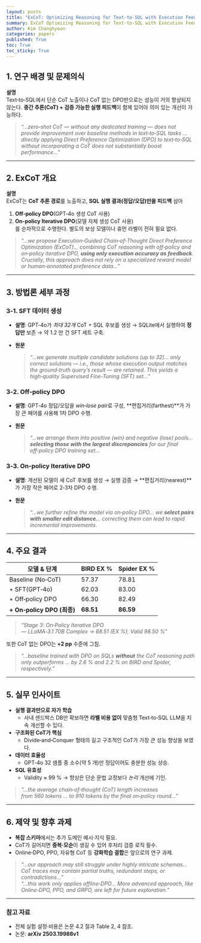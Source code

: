 ```yaml
---
layout: posts
title: "ExCoT: Optimizing Reasoning for Text-to-SQL with Execution Feedback 리뷰"
summary: ExCoT Optimizing Reasoning for Text-to-SQL with Execution Feedback 리뷰
author: Kim Changhyeon
categories: papers
published: True
toc: True
toc_sticky: True
---
```


## 1. 연구 배경 및 문제의식

**설명**  
Text‑to‑SQL에서 단순 CoT 노출이나 CoT 없는 DPO만으로는 성능이 거의 향상되지 않는다. **중간 추론(CoT) + 검증 가능한 실행 피드백**이 함께 있어야 의미 있는 개선이 가능하다.  

> *“…zero‑shot CoT — without any dedicated training — does not provide improvement over baseline methods in text‑to‑SQL tasks … directly applying Direct Preference Optimization (DPO) to text‑to‑SQL without incorporating a CoT does not substantially boost performance…”*  

---

## 2. ExCoT 개요

**설명**  
ExCoT는 **CoT 추론 경로**를 노출하고, **SQL 실행 결과(정답/오답)만을 피드백** 삼아  
1. **Off‑policy DPO**(GPT‑4o 생성 CoT 사용)  
2. **On‑policy Iterative DPO**(모델 자체 생성 CoT 사용)  
를 순차적으로 수행한다. 별도의 보상 모델이나 휴먼 라벨이 전혀 필요 없다.  

> *“…we propose Execution‑Guided Chain‑of‑Thought Direct Preference Optimization (ExCoT)… combining CoT reasoning with off‑policy and on‑policy iterative DPO, **using only execution accuracy as feedback**. Crucially, this approach does not rely on a specialized reward model or human‑annotated preference data…”*  

---

## 3. 방법론 세부 과정

### 3‑1. SFT 데이터 생성
- **설명**: GPT‑4o가 *최대 32개* CoT + SQL 후보를 생성 → SQLite에서 실행하여 **정답만** 보존 → 약 1.2 만 건 SFT 세트 구축.  
- **원문**

  > *“…we generate multiple candidate solutions (up to 32)… only correct solutions — i.e., those whose execution output matches the ground‑truth query’s result — are retained. This yields a high‑quality Supervised Fine‑Tuning (SFT) set…”*

### 3‑2. Off‑policy DPO
- **설명**: GPT‑4o 정답/오답을 *win‑lose pair*로 구성, **편집거리(farthest)**가 가장 큰 페어를 사용해 1차 DPO 수행.  
- **원문**

  > *“…we arrange them into positive (win) and negative (lose) pools… **selecting those with the largest discrepancies** for our final off‑policy DPO training set…*  

### 3‑3. On‑policy Iterative DPO
- **설명**: 개선된 모델이 새 CoT 후보를 생성 → 실행 검증 → **편집거리(nearest)**가 가장 작은 페어로 2‑3차 DPO 수행.  
- **원문**

  > *“…we further refine the model via on‑policy DPO… we **select pairs with smaller edit distance**… correcting them can lead to rapid incremental improvements.*  

---

## 4. 주요 결과

| 모델 & 단계 | BIRD EX % | Spider EX % |
|-------------|-----------|-------------|
| Baseline (No‑CoT) | 57.37 | 78.81 |
| + SFT(GPT‑4o) | 62.03 | 83.00 |
| + Off‑policy DPO | 66.30 | 82.49 |
| **+ On‑policy DPO (최종)** | **68.51** | **86.59** |

> *“Stage 3: On‑Policy Iterative DPO — LLaMA‑3.1 70B Complex → 68.51 (EX %), Valid 98.50 %”*  

또한 CoT 없는 DPO는 **+2 pp** 수준에 그침.  

> *“…baseline trained with DPO on SQLs **without** the CoT reasoning path only outperforms … by 2.6 % and 2.2 % on BIRD and Spider, respectively.”*  

---

## 5. 실무 인사이트

- **실행 결과만으로 자가 학습**  
  - 사내 샌드박스 DB만 확보하면 **라벨 비용 없이** 맞춤형 Text‑to‑SQL LLM을 지속 개선할 수 있다.  
- **구조화된 CoT가 핵심**  
  - Divide‑and‑Conquer 형태의 길고 구조적인 CoT가 가장 큰 성능 향상을 보였다.  
- **데이터 효율성**  
  - GPT‑4o 32 샘플 중 소수(약 5 개)만 정답이어도 충분한 성능 상승.  
- **SQL 유효성**  
  - Validity ≈ 99 % → 향상은 단순 문법 교정보다 *논리* 개선에 기인.  

> *“…the average chain‑of‑thought (CoT) length increases from 560 tokens … to 910 tokens by the final on‑policy round…”*  

---

## 6. 제약 및 향후 과제

- **복잡 스키마**에서는 추가 도메인 예시·지식 필요.  
- CoT가 길어지면 **중복·모순**이 생길 수 있어 후처리 검증 로직 필수.  
- Online‑DPO, PPO, 자유형 CoT 등 **강화학습 결합**은 앞으로의 연구 과제.  

> *“…our approach may still struggle under highly intricate schemas… CoT traces may contain partial truths, redundant steps, or contradictions…”*  
> *“…this work only applies offline‑DPO… More advanced approach, like Online‑DPO, PPO, and GRPO, are left for future exploration.”*  

---

### 참고 자료
- 전체 실험 설정·비용은 논문 4.2 절과 Table 2, 4 참조.  
- 논문: **arXiv 2503.19988v1** 

